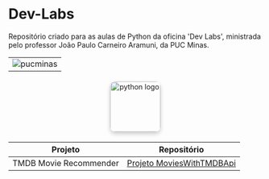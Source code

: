 # Dev-Labs
Repositório criado para as aulas de Python da oficina 'Dev Labs', ministrada pelo professor João Paulo Carneiro Aramuni, da PUC Minas.

<div align="center">
    <table>
        <tr>
            <td align="center">
                <img alt="pucminas" src="https://github.com/joaopauloaramuni/joaopauloaramuni/blob/main/img/engsoft.png?raw=true" />
            </td>
        </tr>
    </table>
</div>

<div align="center" style="margin: 20px 0;">
    <img 
        alt="python logo" 
        src="https://img.icons8.com/?size=512&id=121464&format=png" 
        width="100" 
        style="border-radius: 10px; box-shadow: 0 4px 8px rgba(0, 0, 0, 0.2);" 
    />
</div>

<div align="center">
    <table>
        <thead>
            <tr>
                <th>Projeto</th>
                <th>Repositório</th>
            </tr>
        </thead>
        <tbody>
            <tr>
                <td>TMDB Movie Recommender</td>
                <td><a href="https://github.com/annacteixeira/Dev-Labs/tree/main/Projeto%20MoviesWithTMDBApi">Projeto MoviesWithTMDBApi</a></td>
            </tr>
        </tbody>
    </table>
</div>
